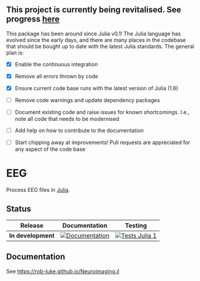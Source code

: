 ## This project is currently being revitalised. See progress [here](https://github.com/rob-luke/Neuroimaging.jl/projects/1)

This package has been around since Julia v0.1!
The Julia language has evolved since the early days,
and there are many places in the codebase that should be bought up to date with the latest Julia standards. 
The general plan is:

- [x] Enable the continuous integration
- [x] Remove all errors thrown by code
- [x] Ensure current code base runs with the latest version of Julia (1.6)
- [ ] Remove code warnings and update dependency packages
- [ ] Document existing code and raise issues for known shortcomings. I.e., note all code that needs to be modernised
- [ ] Add help on how to contribute to the documentation 
- [ ] Start chipping away at improvements! Pull requests are appreciated for any aspect of the code base


# EEG

Process EEG files in [Julia](http://julialang.org/).  


## Status

| Release            | Documentation                                                                                                 | Testing                                                                                                                                                            |
|--------------------|---------------------------------------------------------------------------------------------------------------|--------------------------------------------------------------------------------------------------------------------------------------------------------------------|
| **In development** | [![Documentation](https://img.shields.io/badge/Documentation-dev-green)](https://rob-luke.github.io/Neuroimaging.jl/)  | [![Tests Julia 1](https://github.com/rob-luke/Neuroimaging.jl/actions/workflows/runtests.yml/badge.svg)](https://github.com/rob-luke/Neuroimaging.jl/actions/workflows/runtests.yml) |  


## Documentation

See https://rob-luke.github.io/Neuroimaging.jl
